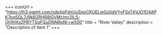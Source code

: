 +++
iconUrl = "https://lh3.ggpht.com/zdpXpFdnUuSnpCKUELwGz0dVYyFSsT4VJO1O4APK7pq5QL7J9kB2RHR8lGVMclmr2ILS-Oh1HXsZPBYTSgFQuDNNRpNr=w500"
title = "River Valley"
description = "Description of item 1"
+++
